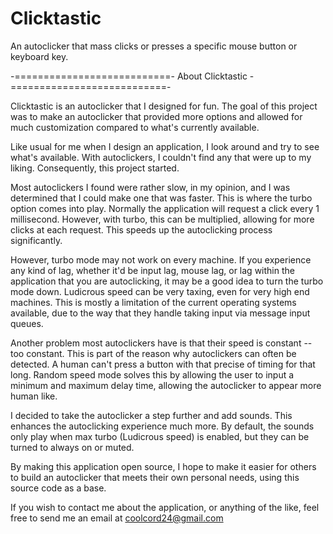 Clicktastic
===========

An autoclicker that mass clicks or presses a specific mouse button or keyboard key.

-===========================- About Clicktastic -===========================-

Clicktastic is an autoclicker that I designed for fun. The goal of this 
project was to make an autoclicker that provided more options and allowed
for much customization compared to what's currently available.

Like usual for me when I design an application, I look around and try to see
what's available. With autoclickers, I couldn't find any that were up to my
liking. Consequently, this project started.

Most autoclickers I found were rather slow, in my opinion, and I was determined
that I could make one that was faster. This is where the turbo option comes 
into play. Normally the application will request a click every 1 millisecond.
However, with turbo, this can be multiplied, allowing for more clicks at each
request. This speeds up the autoclicking process significantly.

However, turbo mode may not work on every machine. If you experience any kind
of lag, whether it'd be input lag, mouse lag, or lag within the application 
that you are autoclicking, it may be a good idea to turn the turbo mode down.
Ludicrous speed can be very taxing, even for very high end machines. This is 
mostly a limitation of the current operating systems available, due to the
way that they handle taking input via message input queues.

Another problem most autoclickers have is that their speed is constant -- too
constant. This is part of the reason why autoclickers can often be detected.
A human can't press a button with that precise of timing for that long.
Random speed mode solves this by allowing the user to input a minimum and 
maximum delay time, allowing the autoclicker to appear more human like.

I decided to take the autoclicker a step further and add sounds. This enhances
the autoclicking experience much more. By default, the sounds only play when
max turbo (Ludicrous speed) is enabled, but they can be turned to always on or
muted.

By making this application open source, I hope to make it easier for others
to build an autoclicker that meets their own personal needs, using this
source code as a base.

If you wish to contact me about the application, or anything of the like,
feel free to send me an email at coolcord24@gmail.com
